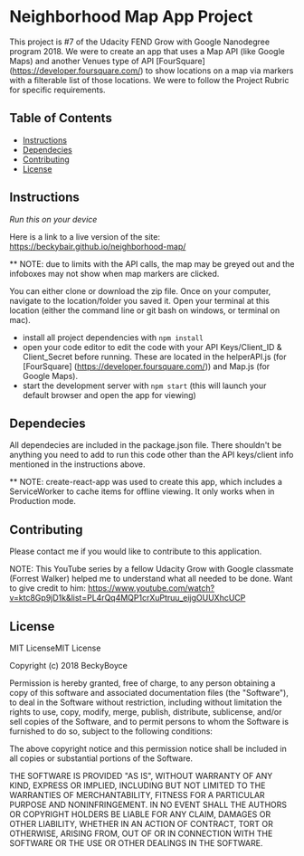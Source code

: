 # Neighborhood Map App Project

This project is #7 of the Udacity FEND Grow with Google Nanodegree program 2018.
We were to create an app that uses a Map API (like Google Maps) and another Venues type of API [FourSquare] (https://developer.foursquare.com/) to show locations on a map via markers with a filterable list of those locations.  We were to follow the Project Rubric for specific requirements.


## Table of Contents
* [Instructions](#instructions)
* [Dependecies](#dependecies)
* [Contributing](#contributing)
* [License](#license)


## Instructions
_Run this on your device_

Here is a link to a live version of the site:  https://beckybair.github.io/neighborhood-map/

** NOTE: due to limits with the API calls, the map may be greyed out and the infoboxes may not show when map markers are clicked.

You can either clone or download the zip file.  Once on your computer, navigate to the location/folder you saved it.  Open your terminal at this location (either the command line or git bash on windows, or terminal on mac).

* install all project dependencies with `npm install`
* open your code editor to edit the code with your API Keys/Client_ID & Client_Secret before running.  These are located in the helperAPI.js (for [FourSquare] (https://developer.foursquare.com/)) and Map.js (for Google Maps).
* start the development server with `npm start` (this will launch your default browser and open the app for viewing)


## Dependecies
All dependecies are included in the package.json file.  There shouldn't be anything you need to add to run this code other than the API keys/client info mentioned in the instructions above.

** NOTE:  create-react-app was used to create this app, which includes a ServiceWorker to cache items for offline viewing.  It only works when in Production mode.


## Contributing
Please contact me if you would like to contribute to this application.

NOTE:  This YouTube series by a fellow Udacity Grow with Google classmate (Forrest Walker) helped me to understand what all needed to be done.  Want to give credit to him:  https://www.youtube.com/watch?v=ktc8Gp9jD1k&list=PL4rQq4MQP1crXuPtruu_eijgOUUXhcUCP


## License
MIT LicenseMIT License

Copyright (c) 2018 BeckyBoyce

Permission is hereby granted, free of charge, to any person obtaining a copy
of this software and associated documentation files (the "Software"), to deal
in the Software without restriction, including without limitation the rights
to use, copy, modify, merge, publish, distribute, sublicense, and/or sell
copies of the Software, and to permit persons to whom the Software is
furnished to do so, subject to the following conditions:

The above copyright notice and this permission notice shall be included in all
copies or substantial portions of the Software.

THE SOFTWARE IS PROVIDED "AS IS", WITHOUT WARRANTY OF ANY KIND, EXPRESS OR
IMPLIED, INCLUDING BUT NOT LIMITED TO THE WARRANTIES OF MERCHANTABILITY,
FITNESS FOR A PARTICULAR PURPOSE AND NONINFRINGEMENT. IN NO EVENT SHALL THE
AUTHORS OR COPYRIGHT HOLDERS BE LIABLE FOR ANY CLAIM, DAMAGES OR OTHER
LIABILITY, WHETHER IN AN ACTION OF CONTRACT, TORT OR OTHERWISE, ARISING FROM,
OUT OF OR IN CONNECTION WITH THE SOFTWARE OR THE USE OR OTHER DEALINGS IN THE
SOFTWARE.